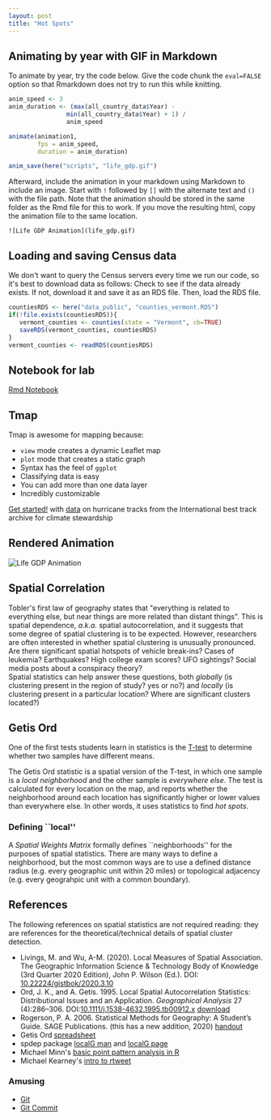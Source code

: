 ```yaml
---
layout: post
title: "Hot Spots"
---
```


## Animating by year with GIF in Markdown

To animate by year, try the code below.
Give the code chunk the `eval=FALSE` option so that Rmarkdown does not try to run this while knitting.

```r
anim_speed <- 3
anim_duration <- (max(all_country_data$Year) - 
                min(all_country_data$Year) + 1) / 
                anim_speed

animate(animation1, 
        fps = anim_speed,
        duration = anim_duration)

anim_save(here("scripts", "life_gdp.gif")
```

Afterward, include the animation in your markdown using Markdown to include an image. Start with `!` followed by `[]` with the alternate text and `()` with the file path. Note that the animation should be stored in the same folder as the Rmd file for this to work. If you move the resulting html, copy the animation file to the same location.

```
![Life GDP Animation](life_gdp.gif)
```

## Loading and saving Census data

We don't want to query the Census servers every time we run our code, so it's best to download data as follows:
Check to see if the data already exists. If not, download it and save it as an RDS file. Then, load the RDS file.

```r
countiesRDS <- here("data_public", "counties_vermont.RDS")
if(!file.exists(countiesRDS)){
   vermont_counties <- counties(state = "Vermont", cb=TRUE)
   saveRDS(vermont_counties, countiesRDS) 
}
vermont_counties <- readRDS(countiesRDS)
```


## Notebook for lab

[Rmd Notebook](https://drive.google.com/open?id=1FLX-_F9AmYoIHOJpvjLRRCqhEAwQLvr5&usp=drive_fs)

## Tmap

Tmap is awesome for mapping because:

- `view` mode creates a dynamic Leaflet map
- `plot` mode that creates a static graph
- Syntax has the feel of  `ggplot`
- Classifying data is easy
- You can add more than one data layer
- Incredibly customizable

[Get started!](https://cran.r-project.org/web/packages/tmap/vignettes/tmap-getstarted.html) with [data](https://www.ncei.noaa.gov/products/international-best-track-archive) on hurricane tracks from the International best track archive for climate stewardship

## Rendered Animation

![Life GDP Animation](life_gdp.gif)

## Spatial Correlation

Tobler's first law of geography states that "everything is related to everything else, but near things are more related than distant things".
This is spatial dependence, *a.k.a.* spatial autocorrelation, and it suggests that some degree of spatial clustering is to be expected. However, researchers are often interested in whether spatial clustering is unusually pronounced. Are there significant spatial hotspots of vehicle break-ins? Cases of leukemia? Earthquakes? High college exam scores? UFO sightings? Social media posts about a conspiracy theory?  
Spatial statistics can help answer these questions, both *globally* (is clustering present in the region of study? yes or no?) and *locally* (is clustering present in a particular location? Where are significant clusters located?)

## Getis Ord

One of the first tests students learn in statistics is the [T-test](https://www.khanacademy.org/math/ap-statistics/xfb5d8e68:inference-quantitative-means/two-sample-t-test-means/v/two-sample-t-test-for-difference-of-means) to determine whether two samples have different means. 

The Getis Ord statistic is a spatial version of the T-test, in which one sample is a *local neighborhood* and the other sample is *everywhere else*. 
The test is calculated for every location on the map, and reports whether the neighborhood around each location has significantly higher or lower values than everywhere else.
In other words, it uses statistics to find *hot spots*. 

### Defining ``local''

A *Spatial Weights Matrix* formally defines ``neighborhoods'' for the purposes of spatial statistics. 
There are many ways to define a neighborhood, but the most common ways are to use a defined distance radius (e.g. every geographic unit within 20 miles) or topological adjacency (e.g. every geograhpic unit with a common boundary). 

## References

The following references on spatial statistics are not required reading: they are references for the theoretical/technical details of spatial cluster detection.

- Livings, M. and Wu, A-M. (2020). Local Measures of Spatial Association. The Geographic Information Science & Technology Body of Knowledge (3rd Quarter 2020 Edition), John P. Wilson (Ed.). DOI: [10.22224/gistbok/2020.3.10](https://gistbok-topics.ucgis.org/AM-03-023) 
- Ord, J. K., and A. Getis. 1995. Local Spatial Autocorrelation Statistics: Distributional Issues and an Application. *Geographical Analysis* 27 (4):286–306. DOI:[10.1111/j.1538-4632.1995.tb00912.x](https://doi.org/10.1111/j.1538-4632.1995.tb00912.x) [download](https://drive.google.com/open?id=12xlFDnVD96xqvJ-Bb1DkPR75EBp9gKtG&usp=drive_fs)
- Rogerson, P. A. 2006. Statistical Methods for Geography: A Student’s Guide. SAGE Publications. (this has a new addition, 2020) [handout](https://drive.google.com/open?id=129xTsDdYyHYkaVfwH7sPApcs8vfDkguN&usp=drive_fs)
- Getis Ord [spreadsheet](https://opengisci.github.io/assets/GetisOrd.xlsx)
- spdep package [localG man](https://rdrr.io/rforge/spdep/man/localG.html) and [localG page](https://www.rdocumentation.org/packages/spdep/versions/1.1-3/topics/localG)
- Michael Minn's [basic point pattern analysis in R](http://michaelminn.net/tutorials/r-point-analysis/)
- Michael Kearney's [intro to rtweet](https://mkearney.github.io/blog/2017/06/01/intro-to-rtweet/)

### Amusing

- [Git](https://xkcd.com/1597/)
- [Git Commit](https://xkcd.com/1296/)


